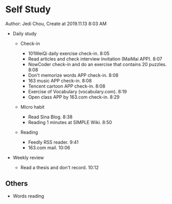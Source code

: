 # Self Study

Author: Jedi Chou, Create at 2019.11.13 8:03 AM

* Daily study
  * Check-in
    * 101WeiQi daily exercise check-in. 8:05
    * Read articles and check interview invitation (MaiMai APP). 8:07
    * NowCoder check-in and do an exercise that contains 20 puzzles. 8:08
    * Don't memorize words APP check-in. 8:08
    * 163 music APP check-in. 8:08
    * Tencent cartoon APP check-in. 8:08
    * Exercise of Vocabulary (vocabulary.com). 8:19
    * Open class APP by 163.com check-in. 8:29

  * Micro habit
    * Read Sina Blog. 8:38
    * Reading 1 minutes at SIMPLE Wiki. 8:50

  * Reading
    * Feedly RSS reader. 9:41
    * 163.com mail. 10:06

* Weekly review
  * Read a thesis and don't record. 10:12

## Others

* Words
  reading
